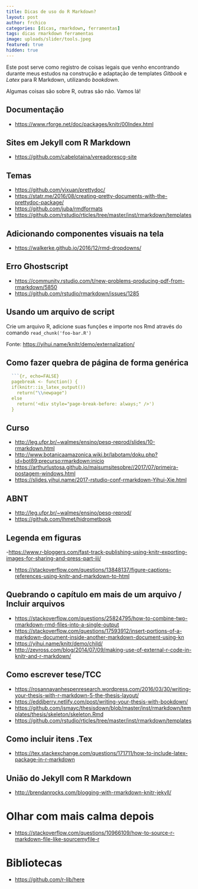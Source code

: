 ```yaml
---
title: Dicas de uso do R Markdown?
layout: post
author: frchico
categories: [dicas, rmarkdown, ferramentas]
tags: dicas rmarkdown ferramentas
image: uploads/slider/tools.jpeg
featured: true
hidden: true
---
```


Este post serve como registro de coisas legais que venho encontrando durante meus estudos na construção e adaptação de templates *Gitbook* e  *Latex* para R Markdown, utilizando *bookdown*.

Algumas coisas são sobre R, outras são não. Vamos lá!

## Documentação 

- https://www.rforge.net/doc/packages/knitr/00Index.html

## Sites em Jekyll com R Markdown

- https://github.com/cabelotaina/vereadorescg-site

## Temas
- https://github.com/yixuan/prettydoc/
- https://statr.me/2016/08/creating-pretty-documents-with-the-prettydoc-package/
- https://github.com/juba/rmdformats
- https://github.com/rstudio/rticles/tree/master/inst/rmarkdown/templates
  
## Adicionando componentes visuais na tela 

- https://walkerke.github.io/2016/12/rmd-dropdowns/

## Erro Ghostscript

- https://community.rstudio.com/t/new-problems-producing-pdf-from-rmarkdown/5850
- https://github.com/rstudio/rmarkdown/issues/1285

## Usando um arquivo de script

Crie um arquivo R, adicione suas funções e importe nos Rmd através do comando `read_chunk('foo-bar.R')`

Fonte:  https://yihui.name/knitr/demo/externalization/

## Como fazer quebra de página de forma genérica

```R
  ```{r, echo=FALSE}
  pagebreak <- function() {
  if(knitr::is_latex_output())
    return("\\newpage")
  else
    return('<div style="page-break-before: always;" />')
  }
```

## Curso

- http://leg.ufpr.br/~walmes/ensino/pesq-reprod/slides/10-rmarkdown.html
- http://www.botanicaamazonica.wiki.br/labotam/doku.php?id=bot89:precurso:rmarkdown:inicio
- https://arthurlustosa.github.io/maisumsitesobre//2017/07/primeira-postagem-windows.html
- https://slides.yihui.name/2017-rstudio-conf-rmarkdown-Yihui-Xie.html

## ABNT

- http://leg.ufpr.br/~walmes/ensino/pesq-reprod/
- https://github.com/lhmet/hidrometbook

## Legenda em figuras

-https://www.r-bloggers.com/fast-track-publishing-using-knitr-exporting-images-for-sharing-and-press-part-iii/
- https://stackoverflow.com/questions/13848137/figure-captions-references-using-knitr-and-markdown-to-html

## Quebrando o capítulo em mais de um arquivo / Incluir arquivos

- https://stackoverflow.com/questions/25824795/how-to-combine-two-rmarkdown-rmd-files-into-a-single-output
- https://stackoverflow.com/questions/17593912/insert-portions-of-a-markdown-document-inside-another-markdown-document-using-kn
- https://yihui.name/knitr/demo/child/
- http://zevross.com/blog/2014/07/09/making-use-of-external-r-code-in-knitr-and-r-markdown/

## Como escrever tese/TCC

- https://rosannavanhespenresearch.wordpress.com/2016/03/30/writing-your-thesis-with-r-markdown-5-the-thesis-layout/
- https://eddjberry.netlify.com/post/writing-your-thesis-with-bookdown/
- https://github.com/ismayc/thesisdown/blob/master/inst/rmarkdown/templates/thesis/skeleton/skeleton.Rmd
- https://github.com/rstudio/rticles/tree/master/inst/rmarkdown/templates

## Como incluir itens .Tex

- https://tex.stackexchange.com/questions/171711/how-to-include-latex-package-in-r-markdown

## União do Jekyll com R Markdown

- http://brendanrocks.com/blogging-with-rmarkdown-knitr-jekyll/

# Olhar com mais calma depois

- https://stackoverflow.com/questions/10966109/how-to-source-r-markdown-file-like-sourcemyfile-r

# Bibliotecas

- https://github.com/r-lib/here